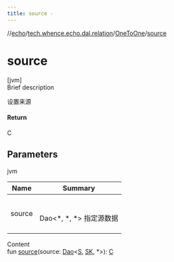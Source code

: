 ```yaml
---
title: source -
---
```

//[echo](../../index.md)/[tech.whence.echo.dal.relation](../index.md)/[OneToOne](index.md)/[source](source.md)



# source  
[jvm]  
Brief description  


设置来源



#### Return  


C



## Parameters  
  
jvm  
  
|  Name|  Summary| 
|---|---|
| source| <br><br>Dao<*, *, *> 指定源数据<br><br>
  
  
Content  
fun [source](source.md)(source: [Dao](../../tech.whence.echo.dal.dao/-dao/index.md)<[S](index.md), [SK](index.md), *>): [C](index.md)  



